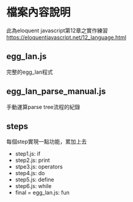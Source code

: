 # 檔案內容說明
此為eloquent javascript第12章之實作練習
https://eloquentjavascript.net/12_language.html

## egg_lan.js
完整的egg_lan程式

## egg_lan_parse_manual.js
手動運算parse tree流程的紀錄

## steps
每個step實現一點功能，累加上去
* step1.js: if
* step2.js: print
* stpe3.js: operators
* step4.js: do
* step5.js: define
* step6.js: while
* final = egg_lan.js: fun